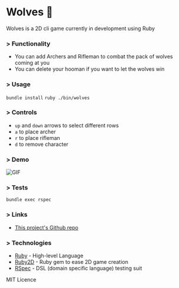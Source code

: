 # Wolves 🐺

Wolves is a 2D cli game currently in development using Ruby

### > Functionality
- You can add Archers and Rifleman to combat the pack of wolves coming at you
- You can delete your hooman if you want to let the wolves win

### > Usage

`bundle install`
`ruby ./bin/wolves`

### > Controls

- `up` and `down` arrows to select different rows
- `a` to place archer
- `r` to place rifleman
- `d` to remove character

### > Demo

![GIF](/images/projects/wolves.gif)

### > Tests

`bundle exec rspec`

### > Links

- [This project's Github repo](https://github.com/rj-ortega/wolves)

### > Technologies

- [Ruby](https://www.ruby-lang.org/en/) - High-level Language
- [Ruby2D](https://www.ruby2d.com/) - Ruby gem to ease 2D game creation
- [RSpec](https://rspec.info/) - DSL (domain specific language) testing suit

MIT Licence
